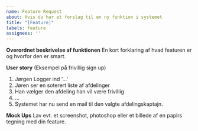 ```yaml
---
name: Feature Request
about: Hvis du har et forslag til en ny funktion i systemet
title: "[Feature]"
labels: feature
assignees: ''
---
```


**Overordnet beskrivelse af funktionen**
En kort forklaring af hvad featuren er og hvorfor den er smart.

**User story**
(Eksempel på frivillig sign up)

1.  Jørgen Logger ind '...'
2.  Jøren ser en soterert liste af afdelinger
3.  Han vælger den afdeling han vil være frivillig
4.  ...
5.  Systemet har nu send en mail til den valgte afdelingskaptajn.

**Mock Ups**
Lav evt. et screenshot, photoshop eller et billede af en papirs tegning
med din feature. 
